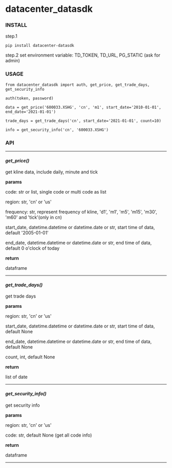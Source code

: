 # datacenter_datasdk

### INSTALL

step.1 
```
pip install datacenter-datasdk
```

step.2 set environment variable: TD_TOKEN, TD_URL, PG_STATIC (ask for admin)


### USAGE

```
from datacenter_datasdk import auth, get_price, get_trade_days, get_security_info

auth(token, password)

data = get_price('600033.XSHG', 'cn', 'm1', start_date='2010-01-01', end_date='2021-01-01')

trade_days = get_trade_days('cn', start_date='2021-01-01', count=10)

info = get_security_info('cn', '600033.XSHG')
```

### API
---
#### *get_price()*
get kline data, include daily, minute and tick

**params**

code: str or list, single code or multi code as list

region: str, 'cn' or 'us'

frequency: str, represent frequency of kline, 'd1', 'm1', 'm5', 'm15', 'm30', 'm60' and 'tick'(only in cn)

start_date, datetime.datetime or datetime.date or str, start time of data, default '2005-01-01'

end_date, datetime.datetime or datetime.date or str, end time of data, default 0 o'clock of today

**return**

dataframe

---

#### *get_trade_days()*
get trade days

**params**

region: str, 'cn' or 'us'

start_date, datetime.datetime or datetime.date or str, start time of data, default None

end_date, datetime.datetime or datetime.date or str, end time of data, default None

count, int, default None

**return**

list of date

---

#### *get_security_info()*
get security info

**params**

region: str, 'cn' or 'us'

code: str, default None (get all code info)

**return**

dataframe

---

